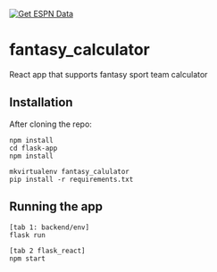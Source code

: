 [![Get ESPN Data](https://github.com/ilovemycat666/fantasy_calculator/actions/workflows/main.yml/badge.svg)](https://github.com/ilovemycat666/fantasy_calculator/actions/workflows/main.yml)

# fantasy_calculator

React app that supports fantasy sport team calculator


## Installation

After cloning the repo:
```
npm install
cd flask-app
npm install

mkvirtualenv fantasy_calulator
pip install -r requirements.txt
```

## Running the app
```
[tab 1: backend/env]
flask run 

[tab 2 flask_react]
npm start
```